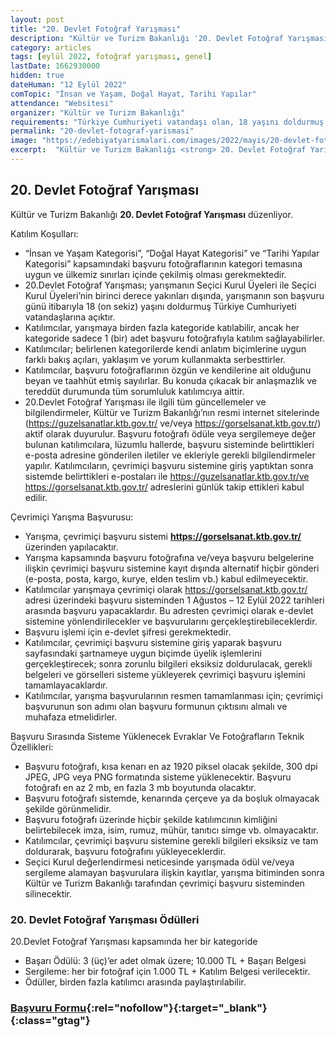 ```yaml
---
layout: post
title: "20. Devlet Fotoğraf Yarışması"
description: "Kültür ve Turizm Bakanlığı '20. Devlet Fotoğraf Yarışması' düzenliyor."
category: articles
tags: [eylül 2022, fotoğraf yarışması, genel]
lastDate: 1662930000
hidden: true
dateHuman: "12 Eylül 2022"
comTopic: "İnsan ve Yaşam, Doğal Hayat, Tarihi Yapılar"
attendance: "Websitesi"
organizer: "Kültür ve Turizm Bakanlığı"
requirements: "Türkiye Cumhuriyeti vatandaşı olan, 18 yaşını doldurmuş amatör ve profesyonel fotoğrafçılar katılabilir."
permalink: "20-devlet-fotograf-yarismasi"
image: "https://edebiyatyarismalari.com/images/2022/mayis/20-devlet-fotograf-yarismasi.jpg"
excerpt:  "Kültür ve Turizm Bakanlığı <strong> 20. Devlet Fotoğraf Yarışması </strong> düzenliyor."
---
```


## 20. Devlet Fotoğraf Yarışması 
Kültür ve Turizm Bakanlığı **20. Devlet Fotoğraf Yarışması** düzenliyor.

Katılım Koşulları:
- “İnsan ve Yaşam Kategorisi”, “Doğal Hayat Kategorisi” ve “Tarihi Yapılar Kategorisi” kapsamındaki başvuru fotoğraflarının kategori temasına uygun ve ülkemiz sınırları içinde çekilmiş olması gerekmektedir.
- 20.Devlet Fotoğraf Yarışması; yarışmanın Seçici Kurul Üyeleri ile Seçici Kurul Üyeleri’nin birinci derece yakınları dışında, yarışmanın son başvuru günü itibarıyla 18 (on sekiz) yaşını doldurmuş Türkiye Cumhuriyeti vatandaşlarına açıktır.
- Katılımcılar, yarışmaya birden fazla kategoride katılabilir, ancak her kategoride sadece 1 (bir) adet başvuru fotoğrafıyla katılım sağlayabilirler.
- Katılımcılar; belirlenen kategorilerde kendi anlatım biçimlerine uygun farklı bakış açıları, yaklaşım ve yorum kullanmakta serbesttirler.
- Katılımcılar, başvuru fotoğraflarının özgün ve kendilerine ait olduğunu beyan ve taahhüt etmiş sayılırlar. Bu konuda çıkacak bir anlaşmazlık ve tereddüt durumunda tüm sorumluluk katılımcıya aittir.
- 20.Devlet Fotoğraf Yarışması ile ilgili tüm güncellemeler ve bilgilendirmeler, Kültür ve Turizm Bakanlığı’nın resmi internet sitelerinde (https://guzelsanatlar.ktb.gov.tr/ ve/veya https://gorselsanat.ktb.gov.tr/) aktif olarak duyurulur. Başvuru fotoğrafı ödüle veya sergilemeye değer bulunan katılımcılara, lüzumlu hallerde, başvuru sisteminde belirttikleri e-posta adresine gönderilen iletiler ve ekleriyle gerekli bilgilendirmeler yapılır. Katılımcıların, çevrimiçi başvuru sistemine giriş yaptıktan sonra sistemde belirttikleri e-postaları ile https://guzelsanatlar.ktb.gov.tr/ve https://gorselsanat.ktb.gov.tr/ adreslerini günlük takip ettikleri kabul edilir.


Çevrimiçi Yarışma Başvurusu:
- Yarışma, çevrimiçi başvuru sistemi **https://gorselsanat.ktb.gov.tr/** üzerinden yapılacaktır.
- Yarışma kapsamında başvuru fotoğrafına ve/veya başvuru belgelerine ilişkin çevrimiçi başvuru sistemine kayıt dışında alternatif hiçbir gönderi (e-posta, posta, kargo, kurye, elden teslim vb.) kabul edilmeyecektir.
- Katılımcılar yarışmaya çevrimiçi olarak https://gorselsanat.ktb.gov.tr/ adresi üzerindeki başvuru sisteminden 1 Ağustos – 12 Eylül 2022 tarihleri arasında başvuru yapacaklardır. Bu adresten çevrimiçi olarak e-devlet sistemine yönlendirilecekler ve başvurularını gerçekleştirebileceklerdir.
- Başvuru işlemi için e-devlet şifresi gerekmektedir.
- Katılımcılar, çevrimiçi başvuru sistemine giriş yaparak başvuru sayfasındaki şartnameye uygun biçimde üyelik işlemlerini gerçekleştirecek; sonra zorunlu bilgileri eksiksiz doldurulacak, gerekli belgeleri ve görselleri sisteme yükleyerek çevrimiçi başvuru işlemini tamamlayacaklardır.
- Katılımcılar, yarışma başvurularının resmen tamamlanması için; çevrimiçi başvurunun son adımı olan başvuru formunun çıktısını almalı ve muhafaza etmelidirler.


Başvuru Sırasında Sisteme Yüklenecek Evraklar Ve Fotoğrafların Teknik Özellikleri:
- Başvuru fotoğrafı, kısa kenarı en az 1920 piksel olacak şekilde, 300 dpi JPEG, JPG veya PNG formatında sisteme yüklenecektir. Başvuru fotoğrafı en az 2 mb, en fazla 3 mb boyutunda olacaktır.
- Başvuru fotoğrafı sistemde, kenarında çerçeve ya da boşluk olmayacak şekilde görünmelidir.
- Başvuru fotoğrafı üzerinde hiçbir şekilde katılımcının kimliğini belirtebilecek imza, isim, rumuz, mühür, tanıtıcı simge vb. olmayacaktır.
- Katılımcılar, çevrimiçi başvuru sistemine gerekli bilgileri eksiksiz ve tam doldurarak, başvuru fotoğrafını yükleyeceklerdir.
- Seçici Kurul değerlendirmesi neticesinde yarışmada ödül ve/veya sergileme alamayan başvurulara ilişkin kayıtlar, yarışma bitiminden sonra Kültür ve Turizm Bakanlığı tarafından çevrimiçi başvuru sisteminden silinecektir.


### 20. Devlet Fotoğraf Yarışması  Ödülleri
20.Devlet Fotoğraf Yarışması kapsamında her bir kategoride
- Başarı Ödülü: 3 (üç)’er adet olmak üzere; 10.000 TL + Başarı Belgesi 
- Sergileme: her bir fotoğraf için 1.000 TL + Katılım Belgesi verilecektir.
- Ödüller, birden fazla katılımcı arasında paylaştırılabilir.


### [Başvuru Formu](https://gorselsanat.ktb.gov.tr/?ref=edebiyatyarismalari.com){:rel="nofollow"}{:target="_blank"}{:class="gtag"}